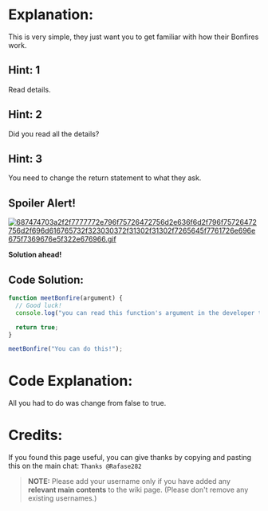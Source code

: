 # Explanation:
This is very simple, they just want you to get familiar with how their Bonfires work.

## Hint: 1
Read details.

## Hint: 2
Did you read all the details?

## Hint: 3
You need to change the return statement to what they ask.

## Spoiler Alert!
[![687474703a2f2f7777772e796f75726472756d2e636f6d2f796f75726472756d2f696d616765732f323030372f31302f31302f7265645f7761726e696e675f7369676e5f322e676966.gif](https://files.gitter.im/FreeCodeCamp/Wiki/nlOm/thumb/687474703a2f2f7777772e796f75726472756d2e636f6d2f796f75726472756d2f696d616765732f323030372f31302f31302f7265645f7761726e696e675f7369676e5f322e676966.gif)](https://files.gitter.im/FreeCodeCamp/Wiki/nlOm/687474703a2f2f7777772e796f75726472756d2e636f6d2f796f75726472756d2f696d616765732f323030372f31302f31302f7265645f7761726e696e675f7369676e5f322e676966.gif)

**Solution ahead!**

## Code Solution:

```js
function meetBonfire(argument) {
  // Good luck!
  console.log("you can read this function's argument in the developer tools", argument);

  return true;
}

meetBonfire("You can do this!");
```

# Code Explanation:
All you had to do was change from false to true.

# Credits:
If you found this page useful, you can give thanks by copying and pasting this on the main chat: `Thanks @Rafase282`

> **NOTE:** Please add your username only if you have added any **relevant main contents** to the wiki page. (Please don't remove any existing usernames.)
